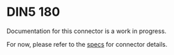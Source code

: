 # DIN5 180
Documentation for this connector is a work in progress.

For now, please refer to the [specs](specs.yaml) for connector details.
